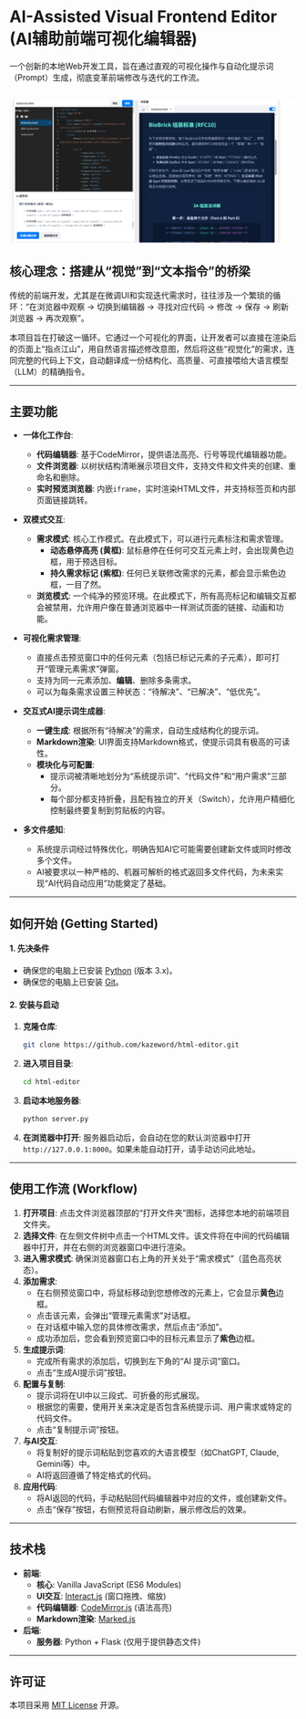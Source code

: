 # AI-Assisted Visual Frontend Editor (AI辅助前端可视化编辑器)

一个创新的本地Web开发工具，旨在通过直观的可视化操作与自动化提示词（Prompt）生成，彻底变革前端修改与迭代的工作流。

![项目主界面截图](https://raw.githubusercontent.com/kazeword/html-editor/master/assets/screenshot.png)
---

## 核心理念：搭建从“视觉”到“文本指令”的桥梁

传统的前端开发，尤其是在微调UI和实现迭代需求时，往往涉及一个繁琐的循环：“在浏览器中观察 -> 切换到编辑器 -> 寻找对应代码 -> 修改 -> 保存 -> 刷新浏览器 -> 再次观察”。

本项目旨在打破这一循环。它通过一个可视化的界面，让开发者可以直接在渲染后的页面上“指点江山”，用自然语言描述修改意图，然后将这些“视觉化”的需求，连同完整的代码上下文，自动翻译成一份结构化、高质量、可直接喂给大语言模型（LLM）的精确指令。

---

## 主要功能

*   **一体化工作台**:
    *   **代码编辑器**: 基于CodeMirror，提供语法高亮、行号等现代编辑器功能。
    *   **文件浏览器**: 以树状结构清晰展示项目文件，支持文件和文件夹的创建、重命名和删除。
    *   **实时预览浏览器**: 内嵌`iframe`，实时渲染HTML文件，并支持标签页和内部页面链接跳转。

*   **双模式交互**:
    *   **需求模式**: 核心工作模式。在此模式下，可以进行元素标注和需求管理。
        *   **动态悬停高亮 (黄框)**: 鼠标悬停在任何可交互元素上时，会出现黄色边框，用于预选目标。
        *   **持久需求标记 (紫框)**: 任何已关联修改需求的元素，都会显示紫色边框，一目了然。
    *   **浏览模式**: 一个纯净的预览环境。在此模式下，所有高亮标记和编辑交互都会被禁用，允许用户像在普通浏览器中一样测试页面的链接、动画和功能。

*   **可视化需求管理**:
    *   直接点击预览窗口中的任何元素（包括已标记元素的子元素），即可打开“管理元素需求”弹窗。
    *   支持为同一元素添加、**编辑**、删除多条需求。
    *   可以为每条需求设置三种状态：“待解决”、“已解决”、“低优先”。

*   **交互式AI提示词生成器**:
    *   **一键生成**: 根据所有“待解决”的需求，自动生成结构化的提示词。
    *   **Markdown渲染**: UI界面支持Markdown格式，使提示词具有极高的可读性。
    *   **模块化与可配置**:
        *   提示词被清晰地划分为“系统提示词”、“代码文件”和“用户需求”三部分。
        *   每个部分都支持折叠，且配有独立的开关（Switch），允许用户精细化控制最终要复制到剪贴板的内容。

*   **多文件感知**:
    *   系统提示词经过特殊优化，明确告知AI它可能需要创建新文件或同时修改多个文件。
    *   AI被要求以一种严格的、机器可解析的格式返回多文件代码，为未来实现“AI代码自动应用”功能奠定了基础。

---

## 如何开始 (Getting Started)

#### 1. 先决条件
*   确保您的电脑上已安装 [Python](https://www.python.org/downloads/) (版本 3.x)。
*   确保您的电脑上已安装 [Git](https://git-scm.com/downloads/)。

#### 2. 安装与启动
1.  **克隆仓库**:
    ```bash
    git clone https://github.com/kazeword/html-editor.git
    ```
2.  **进入项目目录**:
    ```bash
    cd html-editor
    ```
3.  **启动本地服务器**:
    ```bash
    python server.py
    ```
4.  **在浏览器中打开**:
    服务器启动后，会自动在您的默认浏览器中打开 `http://127.0.0.1:8000`。如果未能自动打开，请手动访问此地址。

---

## 使用工作流 (Workflow)

1.  **打开项目**: 点击文件浏览器顶部的“打开文件夹”图标，选择您本地的前端项目文件夹。
2.  **选择文件**: 在左侧文件树中点击一个HTML文件。该文件将在中间的代码编辑器中打开，并在右侧的浏览器窗口中进行渲染。
3.  **进入需求模式**: 确保浏览器窗口右上角的开关处于“需求模式”（蓝色高亮状态）。
4.  **添加需求**:
    *   在右侧预览窗口中，将鼠标移动到您想修改的元素上，它会显示**黄色**边框。
    *   点击该元素，会弹出“管理元素需求”对话框。
    *   在对话框中输入您的具体修改需求，然后点击“添加”。
    *   成功添加后，您会看到预览窗口中的目标元素显示了**紫色**边框。
5.  **生成提示词**:
    *   完成所有需求的添加后，切换到左下角的“AI 提示词”窗口。
    *   点击“生成AI提示词”按钮。
6.  **配置与复制**:
    *   提示词将在UI中以三段式、可折叠的形式展现。
    *   根据您的需要，使用开关来决定是否包含系统提示词、用户需求或特定的代码文件。
    *   点击“复制提示词”按钮。
7.  **与AI交互**:
    *   将复制好的提示词粘贴到您喜欢的大语言模型（如ChatGPT, Claude, Gemini等）中。
    *   AI将返回遵循了特定格式的代码。
8.  **应用代码**:
    *   将AI返回的代码，手动粘贴回代码编辑器中对应的文件，或创建新文件。
    *   点击“保存”按钮，右侧预览将自动刷新，展示修改后的效果。

---

## 技术栈

*   **前端**:
    *   **核心**: Vanilla JavaScript (ES6 Modules)
    *   **UI交互**: [Interact.js](https://interactjs.io/) (窗口拖拽、缩放)
    *   **代码编辑器**: [CodeMirror.js](https://codemirror.net/) (语法高亮)
    *   **Markdown渲染**: [Marked.js](https://marked.js.org/)
*   **后端**:
    *   **服务器**: Python + Flask (仅用于提供静态文件)

---

## 许可证

本项目采用 [MIT License](LICENSE) 开源。
